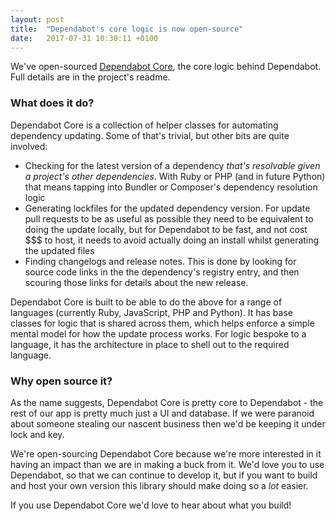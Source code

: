 ```yaml
---
layout: post
title:  "Dependabot's core logic is now open-source"
date:   2017-07-31 10:30:11 +0100
---
```


We've open-sourced [Dependabot Core][dependabot-core], the core logic behind
Dependabot. Full details are in the project's readme.

### What does it do?

Dependabot Core is a collection of helper classes for automating dependency
updating. Some of that's trivial, but other bits are quite involved:

- Checking for the latest version of a dependency *that's resolvable given a
  project's other dependencies*. With Ruby or PHP (and in future Python) that
  means tapping into Bundler or Composer's dependency resolution logic
- Generating lockfiles for the updated dependency version. For update pull
  requests to be as useful as possible they need to be equivalent to doing the
  update locally, but for Dependabot to be fast, and not cost $$$ to host, it
  needs to avoid actually doing an install whilst generating the updated files
- Finding changelogs and release notes. This is done by looking for source code
  links in the the dependency's registry entry, and then scouring those links
  for details about the new release.

Dependabot Core is built to be able to do the above for a range of languages
(currently Ruby, JavaScript, PHP and Python). It has base classes for logic
that is shared across them, which helps enforce a simple mental model for how
the update process works. For logic bespoke to a language, it has the
architecture in place to shell out to the required language.

### Why open source it?

As the name suggests, Dependabot Core is pretty core to Dependabot - the rest of
our app is pretty much just a UI and database. If we were paranoid about someone
stealing our nascent business then we'd be keeping it under lock and key.

We're open-sourcing Dependabot Core because we're more interested in it having
an impact than we are in making a buck from it. We'd love you to use Dependabot,
so that we can continue to develop it, but if you want to build and host your
own version this library should make doing so a *lot* easier.

If you use Dependabot Core we'd love to hear about what you build!

[dependabot-core]: https://github.com/dependabot/dependabot-core
